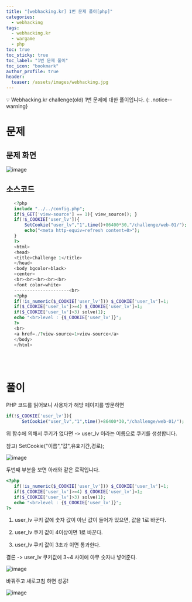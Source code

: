 ```yaml
---
title: "[webhacking.kr] 1번 문제 풀이[php]"
categories:
  - webhacking
tags:
  - webhacking.kr
  - wargame
  - php
toc: true
toc_sticky: true
toc_label: "1번 문제 풀이"
toc_icon: "bookmark"
author_profile: true
header:
  teaser: /assets/images/webhacking.jpg
---
```


💡 Webhacking.kr challenge(old) 1번 문제에 대한 풀이입니다.
{: .notice--warning}

# 문제
## 문제 화면
 ![image](https://user-images.githubusercontent.com/33647663/149108827-53ab66fa-503a-4d19-a9b4-30431606b879.png)


## 소스코드
 ```php
    <?php
    include "../../config.php";
    if($_GET['view-source'] == 1){ view_source(); }
    if(!$_COOKIE['user_lv']){
        SetCookie("user_lv","1",time()+86400*30,"/challenge/web-01/");
        echo("<meta http-equiv=refresh content=0>");
    }
    ?>
    <html>
    <head>
    <title>Challenge 1</title>
    </head>
    <body bgcolor=black>
    <center>
    <br><br><br><br><br>
    <font color=white>
    ---------------------<br>
    <?php
    if(!is_numeric($_COOKIE['user_lv'])) $_COOKIE['user_lv']=1;
    if($_COOKIE['user_lv']>=4) $_COOKIE['user_lv']=1;
    if($_COOKIE['user_lv']>3) solve(1);
    echo "<br>level : {$_COOKIE['user_lv']}";
    ?>
    <br>
    <a href=./?view-source=1>view-source</a>
    </body>
    </html>
 ```
<br><br>

# 풀이
 PHP 코드를 읽어보니 사용자가 해방 페이지를 방문하면
 ```php
 if(!$_COOKIE['user_lv']){
       SetCookie("user_lv","1",time()+86400*30,"/challenge/web-01/");
 ```

 
 위 함수에 의해서 쿠키가 없다면 -> user_lv 이라는 이름으로 쿠키를 생성합니다.
 
 
 참고) SetCookie("이름","값",유효기간,경로); 

 ![image](https://user-images.githubusercontent.com/33647663/149110971-3c6709ca-9ba0-4a32-a861-155f9239b980.png)

 두번째 부분을 보면 아래와 같은 로직입니다.

 ```php
 <?php
    if(!is_numeric($_COOKIE['user_lv'])) $_COOKIE['user_lv']=1;
    if($_COOKIE['user_lv']>=4) $_COOKIE['user_lv']=1;
    if($_COOKIE['user_lv']>3) solve(1);
    echo "<br>level : {$_COOKIE['user_lv']}";
 ?>
 ```

 1. user_lv 쿠키 값에 숫자 값이 아닌 값이 들어가 있으면, 값을 1로 바꾼다.

 2. user_lv 쿠키 값이 4이상이면 1로 바꾼다.

 3. user_lv 쿠키 값이 3초과 이면 통과한다.
   
 결론 -> user_lv 쿠키값에 3~4 사이에 아무 숫자나 넣어준다.

 ![image](https://user-images.githubusercontent.com/33647663/149113599-2a48df9d-9518-4584-9795-f8cd5a20b2db.png)
 
 
 바꿔주고 새로고침 하면 성공!

 ![image](https://user-images.githubusercontent.com/33647663/149113960-cee55631-85aa-491f-87f6-d915571c70e4.png)
 